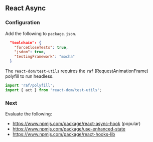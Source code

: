 ## React Async

### Configuration

Add the following to `package.json`.

```json
  "toolchain": {
    "forceCloseTests": true,
    "jsdom": true,
    "testingFramework": "mocha"
  }
```

The `react-dom/test-utils` requires the `raf` (RequestAnimationFrame) polyfill to run headless.

```ts
import 'raf/polyfill';
import { act } from 'react-dom/test-utils';
```

### Next

Evaluate the following:

- https://www.npmjs.com/package/react-async-hook (popular)
- https://www.npmjs.com/package/use-enhanced-state
- https://www.npmjs.com/package/react-hooks-lib
